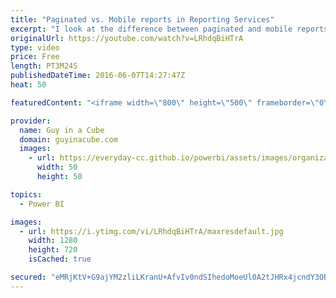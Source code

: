 ```yaml
---
title: "Paginated vs. Mobile reports in Reporting Services"
excerpt: "I look at the difference between paginated and mobile reports within Reporting Services 2016. Mobile reports are new with SQL Server Reporting Services 2016 and you may be confused as to what they are as compared to paginated reports.  LET'S CONNECT!  Guy in a Cube -- http://twitter.com/guyinacube --"
originalUrl: https://youtube.com/watch?v=LRhdqBiHTrA
type: video
price: Free
length: PT3M24S
publishedDateTime: 2016-06-07T14:27:47Z
heat: 50

featuredContent: "<iframe width=\"800\" height=\"500\" frameborder=\"0\" src=\"https://www.youtube.com/embed/LRhdqBiHTrA\" allow=\"accelerometer; autoplay; encrypted-media; gyroscope; picture-in-picture\" allowfullscreen></iframe>"

provider:
  name: Guy in a Cube
  domain: guyinacube.com
  images:
    - url: https://everyday-cc.github.io/powerbi/assets/images/organizations/guyinacube.com-50x50.jpg
      width: 50
      height: 50

topics:
  - Power BI

images:
  - url: https://i.ytimg.com/vi/LRhdqBiHTrA/maxresdefault.jpg
    width: 1280
    height: 720
    isCached: true

secured: "eMRjKtV+G9ajYM2zliLKranU+AfvIv0ndSIhedoMoeUl0A2tJHRx4jcndY3OB8PDF75WOmIVcBayWNZKR1jkviH8LglRbYez8eEMGB9ltJo15nehW+NOsZNON2MG8dh0+AKAYtmOnSKmjacgilg2Q+iQvnmk2QKkyhurEbkNqjro9DmIFLj7mEeta6kTWUz4/lJdzX2ohHd0tKNeTiMu6IB0Igayxxsjy7yIEbWB0oIN2/5qV6y3kvdN2L3wDaVp6SqnwaEuwxjO/9RxNHJ4JmU2MQP75mpkq05m1WdIvRE/NhB9tuSBZO/b9adIp60t6blFlfXR9BWQEr7IKmqyX6rVTG0TvbTE1yh9Wxfiqag4GU+15xbgTMjMrG7emBwHotm0sE7xp81VaUmQ1aRTpXM/IU6fEh8vPWQxHZuddHs=;AjsSttrYN7jIH1gFF1AxtQ=="
---
```


